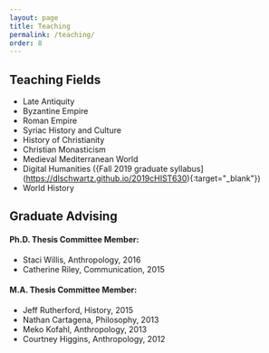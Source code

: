 ```yaml
---
layout: page
title: Teaching
permalink: /teaching/
order: 8
---
```



## Teaching Fields
 - Late Antiquity
 - Byzantine Empire
 - Roman Empire
 - Syriac History and Culture
 - History of Christianity
 - Christian Monasticism
 - Medieval Mediterranean World
 - Digital Humanities ({Fall 2019 graduate syllabus](https://dlschwartz.github.io/2019cHIST630){:target="_blank"})
 - World History




## Graduate Advising

#### Ph.D. Thesis Committee Member:
 - Staci Willis, Anthropology, 2016  
 - Catherine Riley, Communication, 2015

#### M.A. Thesis Committee Member: 
 - Jeff Rutherford, History, 2015  
 - Nathan Cartagena, Philosophy, 2013  
 - Meko Kofahl, Anthropology, 2013  
 - Courtney Higgins, Anthropology, 2012  



[jekyll-organization]: https://github.com/jekyll
